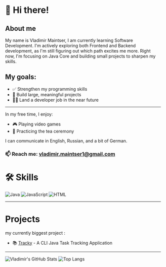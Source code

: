 # 👋  Hi there! 

## About me

My name is Vladimir Maintser, I am currently learning Software Development.
I'm actively exploring both Frontend and Backend development, as I'm still figuring out which path excites me more. Right now, I'm focusing on Java Core and building small projects to sharpen my skills.


## My goals:
- ✅ Strengthen my programming skills
- 🚀 Build large, meaningful projects
- 👨‍💻 Land a developer job in the near future
-----------------

In my free time, I enjoy:

- 🎮 Playing video games
- 🍵 Practicing the tea ceremony


I can communicate in English, Russian, and a bit of German.

### 📫 Reach me: [vladimir.maintser1@gmail.com](mailto:vladimir.maintser1@gmail.com)



# 🛠️ Skills

![Java](https://img.shields.io/badge/Java-ED8B00?style=for-the-badge&logo=java&logoColor=white)
![JavaScript](https://img.shields.io/badge/JavaScript-F7DF1E?style=for-the-badge&logo=javascript&logoColor=black)
![HTML](https://img.shields.io/badge/HTML5-E34F26?style=for-the-badge&logo=html5&logoColor=white)


--------

# Projects 

my currently biggest project : 

- 📚 [Tracky](https://github.com/vladimir-maintser84/Tracky-learning-project) - A CLI Java Task Tracking Application

--------

![Vladimir's GitHub Stats](https://github-readme-stats.vercel.app/api?username=VladimirMaintser&show_icons=true&theme=tokyonight)
![Top Langs](https://github-readme-stats.vercel.app/api/top-langs/?username=VladimirMaintser&layout=compact&theme=tokyonight)



<!---
vladimir-maintser84/vladimir-maintser84 is a ✨ special ✨ repository because its `README.md` (this file) appears on your GitHub profile.
You can click the Preview link to take a look at your changes.
--->
